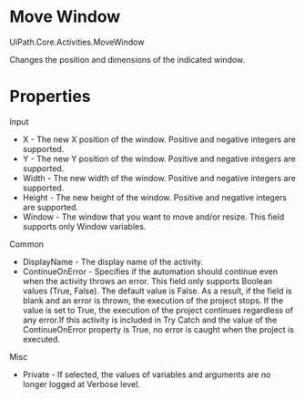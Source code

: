 ﻿# Move Window

UiPath.Core.Activities.MoveWindow

Changes the position and dimensions of the indicated window.

# Properties

Input

* X - The new X position of the window. Positive and negative integers are supported.
* Y - The new Y position of the window. Positive and negative integers are supported.
* Width - The new width of the window. Positive and negative integers are supported.
* Height - The new height of the window. Positive and negative integers are supported.
* Window - The window that you want to move and/or resize. This field supports only Window variables.

Common

* DisplayName - The display name of the activity.
* ContinueOnError - Specifies if the automation should continue even when the activity throws an error. This field only supports Boolean values (True, False). The default value is False. As a result, if the field is blank and an error is thrown, the execution of the project stops. If the value is set to True, the execution of the project continues regardless of any error.If this activity is included in Try Catch and the value of the ContinueOnError property is True, no error is caught when the project is executed.

Misc

* Private - If selected, the values of variables and arguments are no longer logged at Verbose level.

